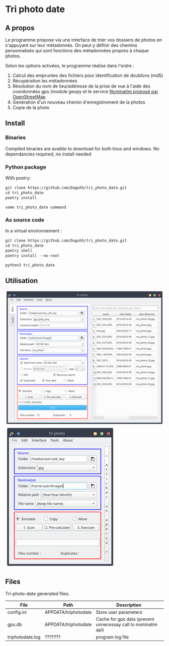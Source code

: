 # Tri photo date

## A propos

Le programme propose via une interface de trier vos dossiers de photos en s'appuyant sur leur métadonnés. 
On peut y définir des chemins personnalisés qui sont fonctions des métadonnées propres à chaque photos.

Selon les options activées, le programme réalise dans l'ordre :

1. Calcul des empruntes des fichiers pour identification de doublons (md5)
2. Récupèration les métadonnées
3. Résolution du nom de lieu/addresse de la prise de vue à l'aide des coordonnées gps (module geopy et le service [Nominatim proposé par OpenStreetMap](https://nominatim.openstreetmap.org/ui/search.html)
4. Genèration d'un nouveau chemin d'enregistrement de la photos
5. Copie de la photo

## Install

### Binaries

Compiled binaries are avaible to download for both linux and windows. No dependancies required, no install needed

### Python package

With poetry:

```shell
git clone https://github.com/Daguhh/tri_photo_date.git
cd tri_photo_date
poetry install
```

```shell
some tri_photo_date command
```

### As source code 

In a virtual environnement :

```shell
git clone https://github.com/Daguhh/tri_photo_date.git
cd tri_photo_date
poetry shell
poetry install --no-root
```
```shell
python3 tri_photo_date
```

## Utilisation

![advanced main tab](docs/screen_advanced_mode_main_tab.png) ![simplified main tab](docs/screen_simplified_mode_main_tab.png)

## Files

Tri-photo-date generated files:

| File | Path | Description |
|------|------|-------------|
| config.ini | APPDATA/triphotodate | Store user parameters |
| gps.db | APPDATA/triphotodate | Cache for gps data (prevent unnecessay call to nominatim api) |
| triphotodate.log | ??????? | program log file |



